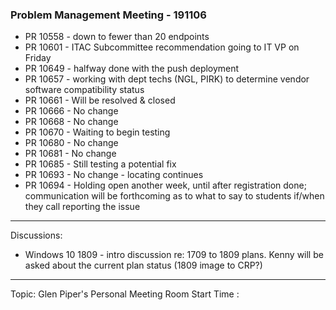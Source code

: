 
### Problem Management Meeting - 191106

* PR 10558 - down to fewer than 20 endpoints
* PR 10601 - ITAC Subcommittee recommendation going to IT VP on Friday
* PR 10649 - halfway done with the push deployment
* PR 10657 - working with dept techs (NGL, PIRK) to determine vendor software compatibility status
* PR 10661 - Will be resolved & closed
* PR 10666 - No change
* PR 10668 - No change
* PR 10670 - Waiting to begin testing
* PR 10680 - No change
* PR 10681 - No change
* PR 10685 - Still testing a potential fix
* PR 10693 - No change - locating continues
* PR 10694 - Holding open another week, until after registration done; communication will be forthcoming as to what to say to students if/when they call reporting the issue

---- 
Discussions:

- Windows 10 1809 - intro discussion re: 1709 to 1809 plans. Kenny will be asked about the current plan status (1809 image to CRP?)
---- 
Topic: Glen Piper's Personal Meeting Room
Start Time : 
